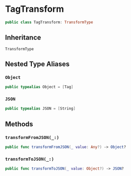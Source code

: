 # TagTransform

``` swift
public class TagTransform: TransformType 
```

## Inheritance

`TransformType`

## Nested Type Aliases

### `Object`

``` swift
public typealias Object = [Tag]
```

### `JSON`

``` swift
public typealias JSON = [String]
```

## Methods

### `transformFromJSON(_:)`

``` swift
public func transformFromJSON(_ value: Any?) -> Object? 
```

### `transformToJSON(_:)`

``` swift
public func transformToJSON(_ value: Object?) -> JSON? 
```
